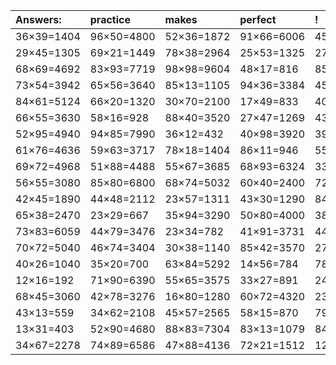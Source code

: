 | Answers: | practice | makes | perfect | ! |
| :--- | :--- | :--- | :--- | :--- |
| 36×39=1404 | 96×50=4800 | 52×36=1872 | 91×66=6006 | 45×97=4365 | 
| 29×45=1305 | 69×21=1449 | 78×38=2964 | 25×53=1325 | 27×52=1404 | 
| 68×69=4692 | 83×93=7719 | 98×98=9604 | 48×17=816 | 85×15=1275 | 
| 73×54=3942 | 65×56=3640 | 85×13=1105 | 94×36=3384 | 45×22=990 | 
| 84×61=5124 | 66×20=1320 | 30×70=2100 | 17×49=833 | 40×17=680 | 
| 66×55=3630 | 58×16=928 | 88×40=3520 | 27×47=1269 | 43×16=688 | 
| 52×95=4940 | 94×85=7990 | 36×12=432 | 40×98=3920 | 39×40=1560 | 
| 61×76=4636 | 59×63=3717 | 78×18=1404 | 86×11=946 | 55×44=2420 | 
| 69×72=4968 | 51×88=4488 | 55×67=3685 | 68×93=6324 | 33×84=2772 | 
| 56×55=3080 | 85×80=6800 | 68×74=5032 | 60×40=2400 | 72×88=6336 | 
| 42×45=1890 | 44×48=2112 | 23×57=1311 | 43×30=1290 | 84×99=8316 | 
| 65×38=2470 | 23×29=667 | 35×94=3290 | 50×80=4000 | 38×73=2774 | 
| 73×83=6059 | 44×79=3476 | 23×34=782 | 41×91=3731 | 44×75=3300 | 
| 70×72=5040 | 46×74=3404 | 30×38=1140 | 85×42=3570 | 27×32=864 | 
| 40×26=1040 | 35×20=700 | 63×84=5292 | 14×56=784 | 78×41=3198 | 
| 12×16=192 | 71×90=6390 | 55×65=3575 | 33×27=891 | 24×40=960 | 
| 68×45=3060 | 42×78=3276 | 16×80=1280 | 60×72=4320 | 23×50=1150 | 
| 43×13=559 | 34×62=2108 | 45×57=2565 | 58×15=870 | 79×29=2291 | 
| 13×31=403 | 52×90=4680 | 88×83=7304 | 83×13=1079 | 84×60=5040 | 
| 34×67=2278 | 74×89=6586 | 47×88=4136 | 72×21=1512 | 12×91=1092 | 
